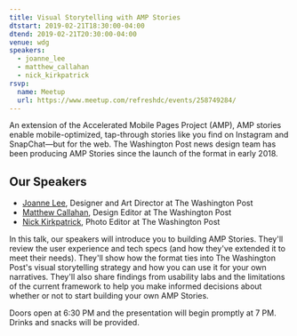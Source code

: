 ```yaml
---
title: Visual Storytelling with AMP Stories
dtstart: 2019-02-21T18:30:00-04:00
dtend: 2019-02-21T20:30:00-04:00
venue: wdg
speakers:
  - joanne_lee
  - matthew_callahan
  - nick_kirkpatrick
rsvp:
  name: Meetup
  url: https://www.meetup.com/refreshdc/events/258749284/
---
```


An extension of the Accelerated Mobile Pages Project (AMP), AMP stories enable mobile-optimized, tap-through stories like you find on Instagram and SnapChat—but for the web. The Washington Post news design team has been producing AMP Stories since the launch of the format in early 2018.

## Our Speakers

- [Joanne Lee](https://twitter.com/joannejoolee), Designer and Art Director at The Washington Post
- [Matthew Callahan](https://twitter.com/mg_callahan), Design Editor at The Washington Post
- [Nick Kirkpatrick](https://twitter.com/n_kirkpatrick), Photo Editor at The Washington Post

In this talk, our speakers will introduce you to building AMP Stories. They'll review the user experience and tech specs (and how they've extended it to meet their needs). They'll show how the format ties into The Washington Post's visual storytelling strategy and how you can use it for your own narratives. They'll also share findings from usability labs and the limitations of the current framework to help you make informed decisions about whether or not to start building your own AMP Stories.

Doors open at 6:30 PM and the presentation will begin promptly at 7 PM. Drinks and snacks will be provided.
